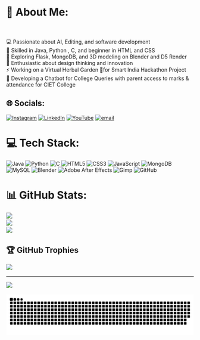 # 💫 About Me:
<br><br>    💻 Passionate about AI, Editing, and software development<br>    🔧 Skilled in Java, Python , C, and beginner in HTML and CSS<br>    🌱 Exploring Flask, MongoDB, and 3D modeling on Blender and D5 Render<br>    🎨 Enthusiastic about design thinking and innovation<br>    ⚡ Working on a Virtual Herbal Garden 🌿for Smart India Hackathon Project <br>    🤖 Developing a Chatbot for College Queries with parent access to marks & attendance for CIET College


## 🌐 Socials:
[![Instagram](https://img.shields.io/badge/Instagram-%23E4405F.svg?logo=Instagram&logoColor=white)](https://instagram.com/sanjaysivan_m.k) [![LinkedIn](https://img.shields.io/badge/LinkedIn-%230077B5.svg?logo=linkedin&logoColor=white)](https://linkedin.com/in/sanjay-m-3a1426307) [![YouTube](https://img.shields.io/badge/YouTube-%23FF0000.svg?logo=YouTube&logoColor=white)](www.youtube.com/@djbgm_2020) [![email](https://img.shields.io/badge/Email-D14836?logo=gmail&logoColor=white)](mailto:m.k.sanjaysivan@gmail.com) 

# 💻 Tech Stack:
![Java](https://img.shields.io/badge/java-%23ED8B00.svg?style=for-the-badge&logo=openjdk&logoColor=white) ![Python](https://img.shields.io/badge/python-3670A0?style=for-the-badge&logo=python&logoColor=ffdd54) ![C](https://img.shields.io/badge/c-%2300599C.svg?style=for-the-badge&logo=c&logoColor=white) ![HTML5](https://img.shields.io/badge/html5-%23E34F26.svg?style=for-the-badge&logo=html5&logoColor=white) ![CSS3](https://img.shields.io/badge/css3-%231572B6.svg?style=for-the-badge&logo=css3&logoColor=white) ![JavaScript](https://img.shields.io/badge/javascript-%23323330.svg?style=for-the-badge&logo=javascript&logoColor=%23F7DF1E) ![MongoDB](https://img.shields.io/badge/MongoDB-%234ea94b.svg?style=for-the-badge&logo=mongodb&logoColor=white) ![MySQL](https://img.shields.io/badge/mysql-4479A1.svg?style=for-the-badge&logo=mysql&logoColor=white) ![Blender](https://img.shields.io/badge/blender-%23F5792A.svg?style=for-the-badge&logo=blender&logoColor=white) ![Adobe After Effects](https://img.shields.io/badge/Adobe%20After%20Effects-9999FF.svg?style=for-the-badge&logo=Adobe%20After%20Effects&logoColor=white) ![Gimp](https://img.shields.io/badge/Gimp-657D8B?style=for-the-badge&logo=gimp&logoColor=FFFFFF) ![GitHub](https://img.shields.io/badge/github-%23121011.svg?style=for-the-badge&logo=github&logoColor=white)
# 📊 GitHub Stats:
![](https://github-readme-stats.vercel.app/api?username=SANJAYSIVAN&theme=dracula&hide_border=false&include_all_commits=false&count_private=true)<br/>
![](https://github-readme-streak-stats.herokuapp.com/?user=SANJAYSIVAN&theme=dracula&hide_border=false)<br/>
![](https://github-readme-stats.vercel.app/api/top-langs/?username=SANJAYSIVAN&theme=dracula&hide_border=false&include_all_commits=false&count_private=true&layout=compact)

## 🏆 GitHub Trophies
![](https://github-profile-trophy.vercel.app/?username=SANJAYSIVAN&theme=gruvbox&no-frame=false&no-bg=true&margin-w=4)

---
[![](https://visitcount.itsvg.in/api?id=SANJAYSIVAN&icon=0&color=0)](https://visitcount.itsvg.in)



<picture>
  <source media="(prefers-color-scheme: dark)" srcset="https://raw.githubusercontent.com/SANJAYSIVAN/SANJAYSIVAN/output/github-snake-dark.svg" />
  <source media="(prefers-color-scheme: light)" srcset="https://raw.githubusercontent.com/SANJAYSIVAN/SANJAYSIVAN/output/github-snake.svg" />
  <img alt="github-snake" src="https://raw.githubusercontent.com/SANJAYSIVAN/SANJAYSIVAN/output/github-snake.svg" />
</picture>
